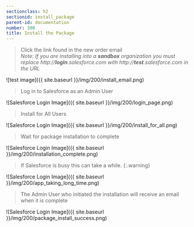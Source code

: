 ```yaml
---
sectionclass: h2
sectionid: install_package
parent-id: documentation
number: 300
title: Install the Package
---
```


>Click the link found in the new order email  
*Note: If you are installing into a __sandbox__ organization you must replace http://__login__.salesforce.com with http://__test__.salesforce.com in the URL*

![test image]({{ site.baseurl }}/img/200/install_email.png)  


>Log in to Salesforce as an Admin User

![Salesforce Login Image]({{ site.baseurl }}/img/200/login_page.png)  


>Install for All Users

![Salesforce Login Image]({{ site.baseurl }}/img/200/install_for_all.png)

>Wait for package installation to complete

![Salesforce Login Image]({{ site.baseurl }}/img/200/installation_complete.png)

>If Salesforce is busy this can take a while.
{:.warning}

![Salesforce Login Image]({{ site.baseurl }}/img/200/app_taking_long_time.png)

>The Admin User who initiated the installation will receive an email when it is complete

![Salesforce Login Image]({{ site.baseurl }}/img/200/package_install_success.png)
